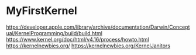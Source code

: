 # MyFirstKernel
https://developer.apple.com/library/archive/documentation/Darwin/Conceptual/KernelProgramming/build/build.html
https://www.kernel.org/doc/html/v4.16/process/howto.html
https://kernelnewbies.org/
https://kernelnewbies.org/KernelJanitors
